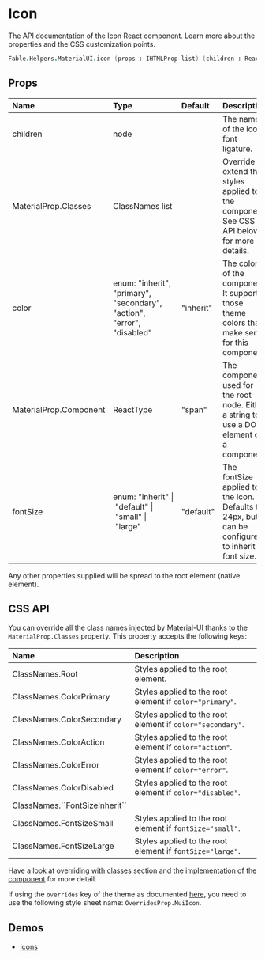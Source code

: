 # Icon

<p class="description">The API documentation of the Icon React component. Learn more about the properties and the CSS customization points.</p>

```fsharp
Fable.Helpers.MaterialUI.icon (props : IHTMLProp list) (children : ReactElement list) : ReactElement
```



## Props

| Name | Type | Default | Description |
|:-----|:-----|:--------|:------------|
| <span class="prop-name">children</span> | <span class="prop-type">node</span> |   | The name of the icon font ligature. |
| <span class="prop-name">MaterialProp.Classes</span> | <span class="prop-type">ClassNames list</span> |   | Override or extend the styles applied to the component.  See CSS API below for more details.  |
| <span class="prop-name">color</span> | <span class="prop-type">enum:&nbsp;"inherit", "primary", "secondary", "action", "error", "disabled"<br></span> | <span class="prop-default">"inherit"</span> | The color of the component. It supports those theme colors that make sense for this component. |
| <span class="prop-name">MaterialProp.Component</span> | <span class="prop-type">ReactType</span> | <span class="prop-default">"span"</span> | The component used for the root node. Either a string to use a DOM element or a component. |
| <span class="prop-name">fontSize</span> | <span class="prop-type">enum:&nbsp;"inherit"&nbsp;&#124;<br>&nbsp;"default"&nbsp;&#124;<br>&nbsp;"small"&nbsp;&#124;<br>&nbsp;"large"<br></span> | <span class="prop-default">"default"</span> | The fontSize applied to the icon. Defaults to 24px, but can be configure to inherit font size. |

Any other properties supplied will be spread to the root element (native element).

## CSS API

You can override all the class names injected by Material-UI thanks to the `MaterialProp.Classes` property.
This property accepts the following keys:


| Name | Description |
|:-----|:------------|
| <span class="prop-name">ClassNames.Root</span> | Styles applied to the root element.
| <span class="prop-name">ClassNames.ColorPrimary</span> | Styles applied to the root element if `color="primary"`.
| <span class="prop-name">ClassNames.ColorSecondary</span> | Styles applied to the root element if `color="secondary"`.
| <span class="prop-name">ClassNames.ColorAction</span> | Styles applied to the root element if `color="action"`.
| <span class="prop-name">ClassNames.ColorError</span> | Styles applied to the root element if `color="error"`.
| <span class="prop-name">ClassNames.ColorDisabled</span> | Styles applied to the root element if `color="disabled"`.
| <span class="prop-name">ClassNames.&#96;&#96;FontSizeInherit&#96;&#96;</span> | 
| <span class="prop-name">ClassNames.FontSizeSmall</span> | Styles applied to the root element if `fontSize="small"`.
| <span class="prop-name">ClassNames.FontSizeLarge</span> | Styles applied to the root element if `fontSize="large"`.

Have a look at [overriding with classes](#/customization/overrides) section
and the [implementation of the component](https://github.com/mui-org/material-ui/tree/master/packages/material-ui/src/Icon/Icon.js)
for more detail.

If using the `overrides` key of the theme as documented
[here](#/customization/themes),
you need to use the following style sheet name: `OverridesProp.MuiIcon`.

## Demos

- [Icons](/style/icons/)

